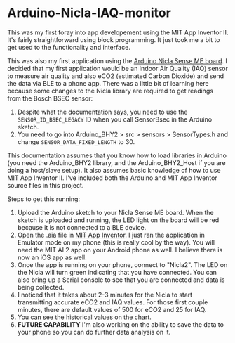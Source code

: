 # Arduino-Nicla-IAQ-monitor

This was my first foray into app developement using the MIT App Inventor II.  It's fairly straightforward using block programming.  It just took me a bit to get used to the functionality and interface.

This was also my first application using the [Arduino Nicla Sense ME board](https://docs.arduino.cc/hardware/nicla-sense-me).  I decided that my first application would be an Indoor Air Quality (IAQ) sensor to measure air quality and also eCO2 (estimated Carbon Dioxide) and send the data via BLE to a phone app.  There was a little bit of learning here because some changes to the Nicla library are required to get readings from the Bosch BSEC sensor:

1. Despite what the documentation says, you need to use the `SENSOR_ID_BSEC_LEGACY` ID when you call SensorBsec in the Arduino sketch.
2. You need to go into Arduino_BHY2 > src > sensors > SensorTypes.h and change `SENSOR_DATA_FIXED_LENGTH` to 30.

This documentation assumes that you know how to load libraries in Arduino (you need the Arduino_BHY2 library, and the Arduino_BHY2_Host if you are doing a host/slave setup).  It also assumes basic knowledge of how to use MIT App Inventor II.  I've included both the Arduino and MIT App Inventor source files in this project.

Steps to get this running:

1. Upload the Arduino sketch to your Nicla Sense ME board.  When the sketch is uploaded and running, the LED light on the board will be red because it is not connected to a BLE device.
2. Open the .aia file in [MIT App Inventor](http://ai2.appinventor.mit.edu/).  I just ran the application in Emulator mode on my phone (this is really cool by the way).  You will need the MIT AI 2 app on your Android phone as well.  I believe there is now an iOS app as well.
3. Once the app is running on your phone, connect to "Nicla2".  The LED on the Nicla will turn green indicating that you have connected.  You can also bring up a Serial console to see that you are connected and data is being collected.
4. I noticed that it takes about 2-3 minutes for the Nicla to start transmitting accurate eCO2 and IAQ values.  For those first couple minutes, there are default values of 500 for eCO2 and 25 for IAQ.
5. You can see the historical values on the chart.
6. **FUTURE CAPABILITY** I'm also working on the ability to save the data to your phone so you can do further data analysis on it.
